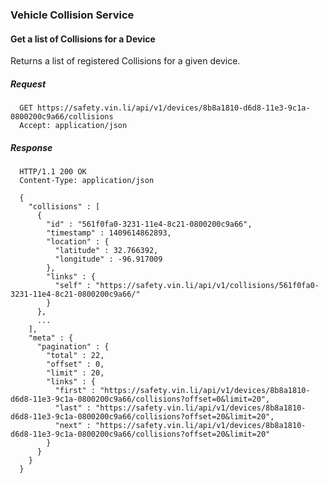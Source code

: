 ### Vehicle Collision Service

#### Get a list of Collisions for a Device

Returns a list of registered Collisions for a given device.

##### Request

      GET https://safety.vin.li/api/v1/devices/8b8a1810-d6d8-11e3-9c1a-0800200c9a66/collisions
      Accept: application/json

##### Response


      HTTP/1.1 200 OK
      Content-Type: application/json

      {
        "collisions" : [
          {
            "id" : "561f0fa0-3231-11e4-8c21-0800200c9a66",
            "timestamp" : 1409614862893,
            "location" : {
              "latitude" : 32.766392,
              "longitude" : -96.917009
            },
            "links" : {
              "self" : "https://safety.vin.li/api/v1/collisions/561f0fa0-3231-11e4-8c21-0800200c9a66/"
            }
          },
          ...
        ],
        "meta" : {
          "pagination" : {
            "total" : 22,
            "offset" : 0,
            "limit" : 20,
            "links" : {
              "first" : "https://safety.vin.li/api/v1/devices/8b8a1810-d6d8-11e3-9c1a-0800200c9a66/collisions?offset=0&limit=20",
              "last" : "https://safety.vin.li/api/v1/devices/8b8a1810-d6d8-11e3-9c1a-0800200c9a66/collisions?offset=20&limit=20",
              "next" : "https://safety.vin.li/api/v1/devices/8b8a1810-d6d8-11e3-9c1a-0800200c9a66/collisions?offset=20&limit=20"
            }
          }
        }
      }


